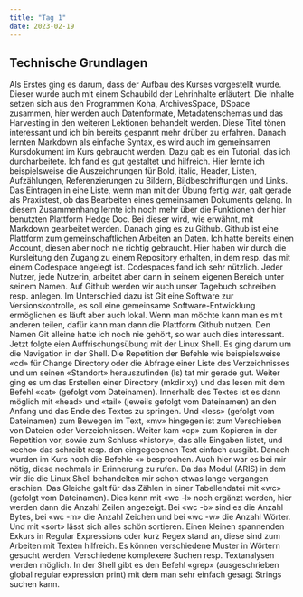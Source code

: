 ```yaml
---
title: "Tag 1"
date: 2023-02-19
---
```


## Technische Grundlagen
Als Erstes ging es darum, dass der Aufbau des Kurses vorgestellt wurde. Dieser wurde auch mit einem Schaubild der Lehrinhalte erläutert. Die Inhalte setzen sich aus den Programmen Koha, ArchivesSpace, DSpace zusammen, hier werden auch Datenformate, Metadatenschemas und das Harvesting in den weiteren Lektionen behandelt werden. Diese Titel tönen interessant und ich bin bereits gespannt mehr drüber zu erfahren.
Danach lernten Markdown als einfache Syntax, es wird auch im gemeinsamen Kursdokument im Kurs gebraucht werden. Dazu gab es ein Tutorial, das ich durcharbeitete. Ich fand es gut gestaltet und hilfreich. Hier lernte ich beispielsweise die Auszeichnungen für Bold, italic, Header, Listen, Aufzählungen, Referenzierungen zu Bildern, Bildbeschriftungen und Links. Das Eintragen in eine Liste, wenn man mit der Übung fertig war, galt gerade als Praxistest, ob das Bearbeiten eines gemeinsamen Dokuments gelang. In diesem Zusammenhang lernte ich noch mehr über die Funktionen der hier benutzten Plattform Hedge Doc. Bei dieser wird, wie erwähnt, mit Markdown gearbeitet werden. 
Danach ging es zu Github. Github ist eine Plattform zum gemeinschaftlichen Arbeiten an Daten. Ich hatte bereits einen Account, diesen aber noch nie richtig gebraucht. Hier haben wir durch die Kursleitung den Zugang zu einem Repository erhalten, in dem resp. das mit einem Codespace angelegt ist. Codespaces fand ich sehr nützlich. Jeder Nutzer, jede Nutzerin, arbeitet aber dann in seinem eigenen Bereich unter seinem Namen. Auf Github werden wir auch unser Tagebuch schreiben resp. anlegen. 
Im Unterschied dazu ist Git eine Software zur Versionskontrolle, es soll eine gemeinsame Software-Entwicklung ermöglichen es läuft aber auch lokal. Wenn man möchte kann man es mit anderen teilen, dafür kann man dann die Plattform Github nutzen. Den Namen Git alleine hatte ich noch nie gehört, so war auch dies interessant.
Jetzt folgte eien Auffrischungsübung mit der Linux Shell. Es ging darum um die Navigation in der Shell. Die Repetition der Befehle wie beispielsweise «cd» für Change Directory oder die Abfrage einer Liste des Verzeichnisses und um seinen «Standort» herauszufinden (ls) tat mir gerade gut. Weiter ging es um das Erstellen einer Directory  (mkdir xy) und das lesen mit dem Befehl «cat» (gefolgt vom Dateinamen). Innerhalb des Textes ist es dann möglich mit «head» und «tail» (jeweils gefolgt vom Dateinamen) an den Anfang und das Ende des Textes zu springen. Und «less» (gefolgt vom Dateinamen) zum Bewegen im Text, «mv» hingegen ist zum Verschieben von Dateien oder Verzeichnissen. Weiter kam «cp» zum Kopieren in der Repetition vor, sowie zum Schluss «history», das alle Eingaben listet, und «echo» das schreibt resp. den eingegebenen Text einfach ausgibt. 
Danach wurden im Kurs noch die Befehle «» besprochen. Auch hier war es bei mir nötig, diese nochmals in Erinnerung zu rufen. Da das Modul (ARIS) in dem wir die die Linux Shell behandelten mir schon etwas lange vergangen erschien.
Das Gleiche galt für das Zählen in einer Tabellendatei mit «wc» (gefolgt vom Dateinamen). Dies kann mit «wc -l» noch ergänzt werden, hier werden dann die Anzahl Zeilen angezeigt. Bei «wc -b» sind es die Anzahl Bytes, bei «wc -m» die Anzahl Zeichen und bei «wc -w» die Anzahl Wörter. 
Und mit «sort» lässt sich alles schön sortieren. 
Einen kleinen spannenden Exkurs in Regular Expressions oder kurz Regex stand an, diese sind zum Arbeiten mit Texten hilfreich. Es können verschiedene Muster in Wörtern gesucht werden. Verschiedene komplexere Suchen resp. Textanalysen werden möglich. In der Shell gibt es den Befehl «grep» (ausgeschrieben global regular expression print) mit dem man sehr einfach gesagt Strings suchen kann. 

